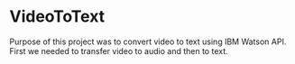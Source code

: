 # VideoToText

Purpose of this project was to convert video to text using IBM Watson API. First we needed to transfer video to audio and then to text. 
